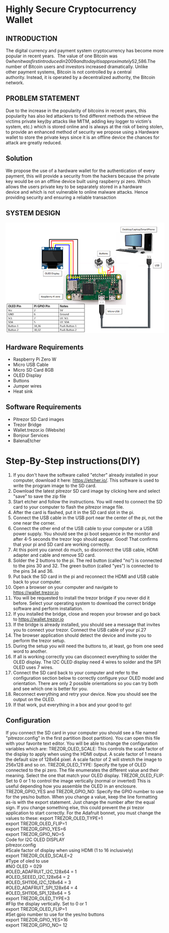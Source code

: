 # Highly Secure Cryptocurrency Wallet

## INTRODUCTION
The digital currency and payment system cryptocurrency has become more popular in recent years. ​
The value of one Bitcoin was $0 when it was first introduced in 2009 and today it is approximately $52,586.​
The number of Bitcoin users and investors increased dramatically. ​
Unlike other payment systems, Bitcoin is not controlled by a central authority. Instead, it is operated by a decentralized authority, the Bitcoin network. ​

## PROBLEM STATEMENT
Due to the increase in the popularity of bitcoins in recent years, this popularity has also led attackers to find different methods the retrieve the victims private key(by attacks like MITM, adding key logger to victim's system, etc.) which is stored online and is always at the risk of being stolen, to provide an enhanced method of security we propose using a Hardware wallet to store the private keys since it is an offline device the chances for attack are greatly reduced. ​

## Solution
We propose the use of a hardware wallet for the authentication of every payment, this will provide a security from the hackers because the private key would be on an offline device built using raspberry pi zero. Which allows the users private key to be separately stored in a hardware device and which is not vulnerable to online malware attacks. ​
Hence providing security and ensuring a reliable transaction​

## SYSTEM DESIGN
![alt text](https://github.com/AbdulSameer47/CrytoCurrencyWallet_FinalYearProject/blob/main/SystemDesign.png
)

##  Hardware Requirements
* Raspberry Pi Zero W
* Micro USB Cable
* Micro SD Card 8GB
* OLED Display
* Buttons
* Jumper wires
* Heat sink
## Software Requirements
* Pitrezor SD Card images
* Trezor Bridge
* Wallet.trezor.io (Website)
* Bonjour Services
* BalenaEtcher

# Step-By-Step instructions(DIY)

1. If you don't have the software called "etcher" already installed in your computer, 
download it here: https://etcher.io/. This software is used to write the program image to 
the SD card.
2. Download the latest pitrezor SD card image by clicking here and select "save" to save 
the zip file
3. Start etcher and follow the instructions. You will need to connect the SD card to your 
computer to flash the pitrezor image file.
4. After the card is flashed, put it in the SD card slot in the pi.
5. Connect the USB cable in the USB port near the center of the pi, not the one near the 
corner. 
6. Connect the other end of the USB cable to your computer or a USB power supply. You 
should see the pi boot sequence in the monitor and after 4-5 seconds the trezor logo 
should appear. Good! That confirms that your pi and SD card are working correctly.
7. At this point you cannot do much, so disconnect the USB cable, HDMI adapter and 
cable and remove SD card.
8. Solder the 2 buttons to the pi. The red button (called "no") is connected to the pins 30 
and 32. The green button (called "yes") is connected to the pins 34 and 36. 
9. Put back the SD card in the pi and reconnect the HDMI and USB cable back to your 
computer.
10. Open a browser on your computer and navigate to https://wallet.trezor.io
11. You will be requested to install the trezor bridge if you never did it before. Select your 
operating system to download the correct bridge software and perform installation.
12. If you installed the bridge, close and reopen your browser and go back to 
https://wallet.trezor.io
13. If the bridge is already installed, you should see a message that invites you to connect 
your trezor. Connect the USB cable of your pi.27
14. The browser application should detect the device and invite you to perform the trezor 
setup.
15. During the setup you will need the buttons to, at least, go from one seed word to another.
16. If all is working correctly you can disconnect everything to solder the OLED display. 
The I2C OLED display need 4 wires to solder and the SPI OLED uses 7 wires. 
17. Connect the SD card back to your computer and refer to the configuration section below 
to correctly configure your OLED model and orientation. There are only 2 possible
orientations so you can try both and see which one is better for you.
18. Reconnect everything and retry your device. Now you should see the output on the 
OLED.
19. If that work, put everything in a box and your good to go!

## Configuration
If you connect the SD card in your computer you should see a file named "pitrezor.config" in 
the first partition (boot partition). You can open this file with your favorite text editor. You will 
be able to change the configuration variables which are:
TREZOR_OLED_SCALE: This controls the scale factor of the display to apply when using 
the HDMI output. A scale factor of 1 means the default size of 128x64 pixel. A scale factor of 
2 will stretch the image to 256x128 and so on.
TREZOR_OLED_TYPE: Specify the type of OLED connected to the pi zero. The file 
enumerates the different value and their meaning. Select the one that match your OLED 
display.
TREZOR_OLED_FLIP: Set to 0 or 1 to control the image vertically (normal or inverted) This 
is useful depending how you assemble the OLED in an enclosure.
TREZOR_GPIO_YES and TREZOR_GPIO_NO: Specify the GPIO number to use for the 
yes/no button. 
When you change a value, keep the line formatting as-is with the export statement. Just change 
the number after the equal sign. If you change something else, this could prevent the pi trezor 
application to start correctly.
For the Adafruit bonnet, you must change the values to these:
export TREZOR_OLED_TYPE=1 <br />
export TREZOR_OLED_FLIP=1<br />
export TREZOR_GPIO_YES=6<br />
export TREZOR_GPIO_NO=5<br />
Code for I2C OLED DISPLAY<br />
pitrezor.config<br />
#Scale factor of display when using HDMI (1 to 16 inclusively)<br />
export TREZOR_OLED_SCALE=2<br />
#Type of oled to use<br />
#NO OLED = 029<br />
#OLED_ADAFRUIT_I2C_128x64 = 1<br />
#OLED_SEEED_I2C_128x64 = 2<br />
#OLED_SH1106_I2C_128x64 = 3<br />
#OLED_ADAFRUIT_SPI_128x64 = 4<br />
#OLED_SH1106_SPI_128x64 = 5<br />
export TREZOR_OLED_TYPE=3<br />
#Flip the display vertically. Set to 0 or 1 <br />
export TREZOR_OLED_FLIP=1<br />
#Set gpio number to use for the yes/no buttons<br />
export TREZOR_GPIO_YES=16<br />
export TREZOR_GPIO_NO= 12



